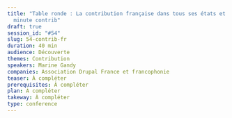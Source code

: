 ```yaml
---
title: "Table ronde : La contribution française dans tous ses états et votre
  minute contrib"
draft: true
session_id: "#54"
slug: 54-contrib-fr
duration: 40 min
audience: Découverte
themes: Contribution
speakers: Marine Gandy
companies: Association Drupal France et francophonie
teaser: À compléter
prerequisites: À compléter
plan: À compléter
takeway: À compléter
type: conference
---
```

